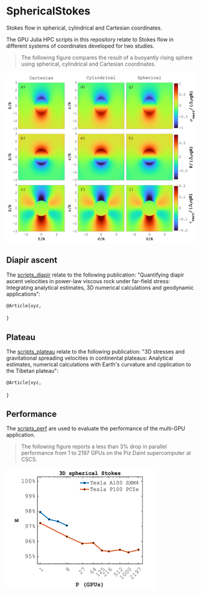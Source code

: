 # SphericalStokes


Stokes flow in spherical, cylindrical and Cartesian coordinates.

The GPU Julia HPC scripts in this repository relate to Stokes flow in different systems of coordinates developed for two studies.

> The following figure compares the result of a buoyantly rising sphere using spherical, cylindrical and Cartesian coordinates.

<img src="docs/fig_compare.png" alt="Rising sphere" width="600">

## Diapir ascent
The [scripts_diapir](scripts_diapir) relate to the following publication: "Quantifying diapir ascent velocities in power-law viscous rock under far-field stress: Integrating analytical estimates, 3D numerical calculations and geodynamic applications":
```tex
@Article{xyz,

}
```

## Plateau
The [scripts_plateau](scripts_plateau) relate to the following publication: "3D stresses and gravitational spreading velocities in continental plateaus: Analytical estimates, numerical calculations with Earth's curvature and cpplication to the Tibetan plateau":
```tex
@Article{xyz,

}
```

## Performance
The [scripts_perf](scripts_perf) are used to evaluate the performance of the multi-GPU application.

> The following figure reports a less than 3% drop in parallel performance from 1 to 2197 GPUs on the Piz Daint supercomputer at CSCS.

<img src="docs/fig_parperf3D.png" alt="Parallel efficiency" width="400">
